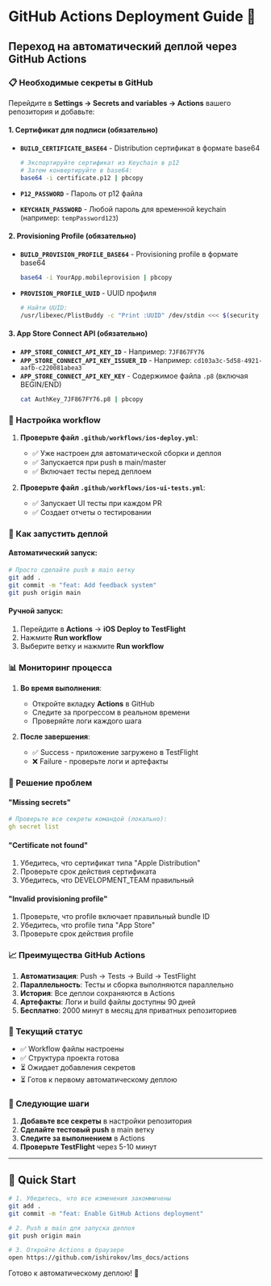# GitHub Actions Deployment Guide 🚀

## Переход на автоматический деплой через GitHub Actions

### 📋 Необходимые секреты в GitHub

Перейдите в **Settings → Secrets and variables → Actions** вашего репозитория и добавьте:

#### 1. Сертификат для подписи (обязательно)
- **`BUILD_CERTIFICATE_BASE64`** - Distribution сертификат в формате base64
  ```bash
  # Экспортируйте сертификат из Keychain в p12
  # Затем конвертируйте в base64:
  base64 -i certificate.p12 | pbcopy
  ```

- **`P12_PASSWORD`** - Пароль от p12 файла

- **`KEYCHAIN_PASSWORD`** - Любой пароль для временной keychain (например: `tempPassword123`)

#### 2. Provisioning Profile (обязательно)
- **`BUILD_PROVISION_PROFILE_BASE64`** - Provisioning profile в формате base64
  ```bash
  base64 -i YourApp.mobileprovision | pbcopy
  ```

- **`PROVISION_PROFILE_UUID`** - UUID профиля
  ```bash
  # Найти UUID:
  /usr/libexec/PlistBuddy -c "Print :UUID" /dev/stdin <<< $(security cms -D -i YourApp.mobileprovision)
  ```

#### 3. App Store Connect API (обязательно)
- **`APP_STORE_CONNECT_API_KEY_ID`** - Например: `7JF867FY76`
- **`APP_STORE_CONNECT_API_KEY_ISSUER_ID`** - Например: `cd103a3c-5d58-4921-aafb-c220081abea3`
- **`APP_STORE_CONNECT_API_KEY_KEY`** - Содержимое файла `.p8` (включая BEGIN/END)
  ```bash
  cat AuthKey_7JF867FY76.p8 | pbcopy
  ```

### 🔧 Настройка workflow

1. **Проверьте файл `.github/workflows/ios-deploy.yml`**:
   - ✅ Уже настроен для автоматической сборки и деплоя
   - ✅ Запускается при push в main/master
   - ✅ Включает тесты перед деплоем

2. **Проверьте файл `.github/workflows/ios-ui-tests.yml`**:
   - ✅ Запускает UI тесты при каждом PR
   - ✅ Создает отчеты о тестировании

### 🚀 Как запустить деплой

#### Автоматический запуск:
```bash
# Просто сделайте push в main ветку
git add .
git commit -m "feat: Add feedback system"
git push origin main
```

#### Ручной запуск:
1. Перейдите в **Actions** → **iOS Deploy to TestFlight**
2. Нажмите **Run workflow**
3. Выберите ветку и нажмите **Run workflow**

### 📊 Мониторинг процесса

1. **Во время выполнения**:
   - Откройте вкладку **Actions** в GitHub
   - Следите за прогрессом в реальном времени
   - Проверяйте логи каждого шага

2. **После завершения**:
   - ✅ Success - приложение загружено в TestFlight
   - ❌ Failure - проверьте логи и артефакты

### 🐛 Решение проблем

#### "Missing secrets"
```yaml
# Проверьте все секреты командой (локально):
gh secret list
```

#### "Certificate not found"
1. Убедитесь, что сертификат типа "Apple Distribution"
2. Проверьте срок действия сертификата
3. Убедитесь, что DEVELOPMENT_TEAM правильный

#### "Invalid provisioning profile"
1. Проверьте, что profile включает правильный bundle ID
2. Убедитесь, что profile типа "App Store"
3. Проверьте срок действия profile

### 📈 Преимущества GitHub Actions

1. **Автоматизация**: Push → Tests → Build → TestFlight
2. **Параллельность**: Тесты и сборка выполняются параллельно
3. **История**: Все деплои сохраняются в Actions
4. **Артефакты**: Логи и build файлы доступны 90 дней
5. **Бесплатно**: 2000 минут в месяц для приватных репозиториев

### 🔄 Текущий статус

- ✅ Workflow файлы настроены
- ✅ Структура проекта готова
- ⏳ Ожидает добавления секретов
- ⏳ Готов к первому автоматическому деплою

### 📝 Следующие шаги

1. **Добавьте все секреты** в настройки репозитория
2. **Сделайте тестовый push** в main ветку
3. **Следите за выполнением** в Actions
4. **Проверьте TestFlight** через 5-10 минут

---

## 🎯 Quick Start

```bash
# 1. Убедитесь, что все изменения закоммичены
git add .
git commit -m "feat: Enable GitHub Actions deployment"

# 2. Push в main для запуска деплоя
git push origin main

# 3. Откройте Actions в браузере
open https://github.com/ishirokov/lms_docs/actions
```

Готово к автоматическому деплою! 🚀 